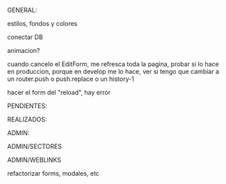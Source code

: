 GENERAL:

estilos, fondos y colores

conectar DB

animacion?

cuando cancelo el EditForm, me refresca toda la pagina, probar si lo hace en produccion, porque en develop me lo hace, ver si tengo que cambiar a un router.push o push.replace o un history-1

hacer el form del "reload", hay error

PENDIENTES:

REALIZADOS:

ADMIN:

ADMIN/SECTORES

ADMIN/WEBLINKS

refactorizar forms, modales, etc

